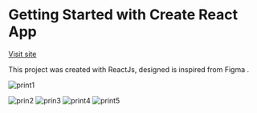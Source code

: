 # Getting Started with Create React App

<a href="https://monicabirsan.github.io/restaurant-js-app/">Visit site</a>

This project was created with ReactJs, designed is inspired from Figma .

![print1](https://user-images.githubusercontent.com/120646806/220344726-73e3f406-241c-4ee8-a154-f6e410befa52.png)

![prin2](https://user-images.githubusercontent.com/120646806/220346813-a013d40a-475b-4098-a861-5ec77e4168b8.png)
![prin3](https://user-images.githubusercontent.com/120646806/220346826-90c18ad7-fe48-4024-968c-c58b61da33f8.png)
![print4](https://user-images.githubusercontent.com/120646806/220346839-84de204f-921e-47bb-9cbf-c95bff3a6022.png)
![print5](https://user-images.githubusercontent.com/120646806/220346950-4ae20107-096a-44a5-8527-3812c8b7c542.png)
